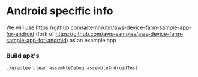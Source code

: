 # Android specific info
We will use https://github.com/artemnikitin/aws-device-farm-sample-app-for-android (fork of https://github.com/aws-samples/aws-device-farm-sample-app-for-android) as an example app

### Build apk's
```shell
./gradlew clean assembleDebug assembleAndroidTest
```
